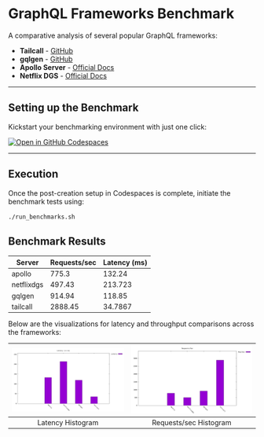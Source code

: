 
# GraphQL Frameworks Benchmark

A comparative analysis of several popular GraphQL frameworks:

- **Tailcall** - [GitHub](https://github.com/tailcallhq/tailcall)
- **gqlgen** - [GitHub](https://github.com/99designs/gqlgen)
- **Apollo Server** - [Official Docs](https://www.apollographql.com/docs/apollo-server/)
- **Netflix DGS** - [Official Docs](https://netflix.github.io/dgs/)
---
## Setting up the Benchmark

Kickstart your benchmarking environment with just one click:

[![Open in GitHub Codespaces](https://github.com/codespaces/badge.svg)](https://codespaces.new/tailcallhq/graphql-benchmarks)

---

## Execution

Once the post-creation setup in Codespaces is complete, initiate the benchmark tests using:

```bash
./run_benchmarks.sh
```

## Benchmark Results
<!-- PERFORMANCE_RESULTS_START -->
| Server | Requests/sec | Latency (ms) |
|--------|--------------|--------------|
| apollo | 775.3 | 132.24 |
| netflixdgs | 497.43 | 213.723 |
| gqlgen | 914.94 | 118.85 |
| tailcall | 2888.45 | 34.7867 |
<!-- PERFORMANCE_RESULTS_END -->

Below are the visualizations for latency and throughput comparisons across the frameworks:

| ![Latency Histogram](assets/latency_histogram.png) | ![Requests/sec Histogram](assets/req_sec_histogram.png) |
|:--------------------------------------------:|:------------------------------------------------:|
|                 Latency Histogram             |              Requests/sec Histogram              |


